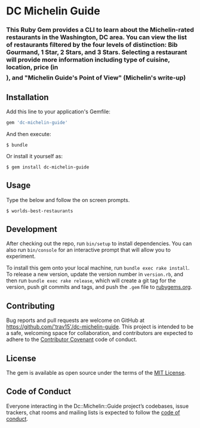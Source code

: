 # DC Michelin Guide

### This Ruby Gem provides a CLI to learn about the Michelin-rated restaurants in the Washington, DC area. You can view the list of restaurants filtered by the four levels of distinction: Bib Gourmand, 1 Star, 2 Stars, and 3 Stars. Selecting a restaurant will provide more information including type of cuisine, location, price (in $$$$), and "Michelin Guide's Point of View" (Michelin's write-up)

## Installation

Add this line to your application's Gemfile:

```ruby
gem 'dc-michelin-guide'
```

And then execute:

    $ bundle

Or install it yourself as:

    $ gem install dc-michelin-guide

## Usage

Type the below and follow the on screen prompts.

    $ worlds-best-restaurants

## Development

After checking out the repo, run `bin/setup` to install dependencies. You can also run `bin/console` for an interactive prompt that will allow you to experiment.

To install this gem onto your local machine, run `bundle exec rake install`. To release a new version, update the version number in `version.rb`, and then run `bundle exec rake release`, which will create a git tag for the version, push git commits and tags, and push the `.gem` file to [rubygems.org](https://rubygems.org).

## Contributing

Bug reports and pull requests are welcome on GitHub at https://github.com/'trav15'/dc-michelin-guide. This project is intended to be a safe, welcoming space for collaboration, and contributors are expected to adhere to the [Contributor Covenant](http://contributor-covenant.org) code of conduct.

## License

The gem is available as open source under the terms of the [MIT License](https://opensource.org/licenses/MIT).

## Code of Conduct

Everyone interacting in the Dc::Michelin::Guide project’s codebases, issue trackers, chat rooms and mailing lists is expected to follow the [code of conduct](https://github.com/'trav15'/dc-michelin-guide/blob/master/CODE_OF_CONDUCT.md).
